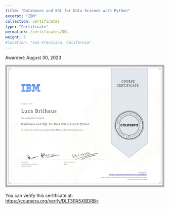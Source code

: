 ```yaml
---
title: "Databases and SQL for Data Science with Python"
excerpt: "IBM"
collection: certificates
type: "Certificate"
permalink: /certificates/SQL
weight: 3
#location: "San Francisco, California"
---
```

Awarded: August 30, 2023

![Illustration SQL](/images/SQL.jpg)

You can verify this certificate at: https://coursera.org/verify/DLT3PA5XBDRB>
